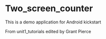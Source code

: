 # Two_screen_counter

This is a demo application for Android kickstart

From unit1_tutorials edited by Grant Pierce
